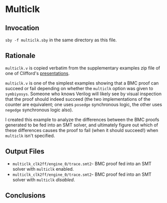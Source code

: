 # Multiclk

## Invocation
`sby -f multiclk.sby` in the same directory as this file.

## Rationale
`multiclk.v` is copied verbatim from the supplementary examples zip file of one
of Clifford's [presentations](http://www.clifford.at/papers/2016/yosys-smtbmc/).

`multiclk.v` is one of the simplest examples showing that a BMC proof can
succeed or fail depending on whether the `multiclk` option was given to
`symbiyosys`. Someone who knows Verilog will likely see by visual inspection
that the proof should indeed succeed (the two implementations of the counter are
equivalent; one uses `posedge` synchronous logic, the other uses `negedge`
synchronous logic also).

I created this example to analyze the differences between the BMC proofs
generated to be fed into an SMT solver, and ultimately figure out which of
these differences causes the proof to fail (when it should succeed!) when
`multiclk` isn't specified.

## Output Files
* `multiclk_clk2ff/engine_0/trace.smt2`- BMC proof fed into an SMT solver with
  `multiclk` enabled.
* `multiclk_clk2ff/engine_0/trace.smt2`- BMC proof fed into an SMT solver with
  `multiclk` _disabled_.

## Conclusions
